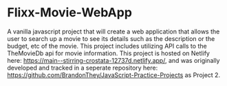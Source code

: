 # Flixx-Movie-WebApp
A vanilla javascript project that will create a web application that allows the user to search up a movie to see its details such as the description or the budget, etc of the movie. This project includes utilizing API calls to the TheMovieDb api for movie information. This project is hosted on Netlify here: https://main--stirring-crostata-12737d.netlify.app/, and was originally developed and tracked in a seperate repository here: https://github.com/BrandonThey/JavaScript-Practice-Projects as Project 2.
